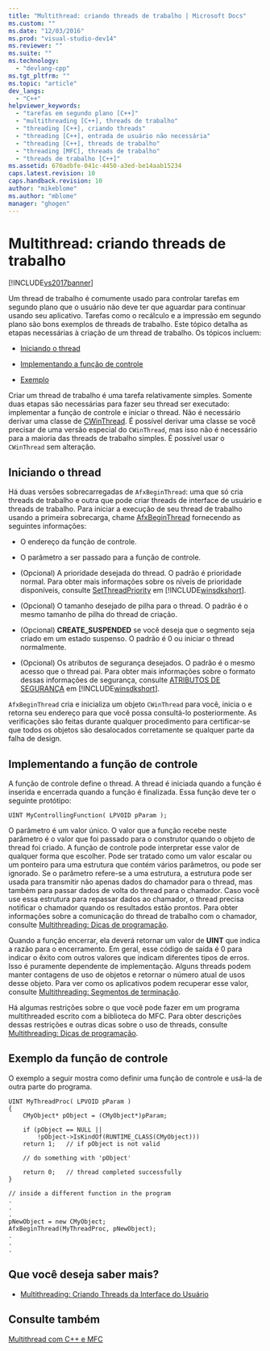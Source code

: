```yaml
---
title: "Multithread: criando threads de trabalho | Microsoft Docs"
ms.custom: ""
ms.date: "12/03/2016"
ms.prod: "visual-studio-dev14"
ms.reviewer: ""
ms.suite: ""
ms.technology: 
  - "devlang-cpp"
ms.tgt_pltfrm: ""
ms.topic: "article"
dev_langs: 
  - "C++"
helpviewer_keywords: 
  - "tarefas em segundo plano [C++]"
  - "multithreading [C++], threads de trabalho"
  - "threading [C++], criando threads"
  - "threading [C++], entrada de usuário não necessária"
  - "threading [C++], threads de trabalho"
  - "threading [MFC], threads de trabalho"
  - "threads de trabalho [C++]"
ms.assetid: 670adbfe-041c-4450-a3ed-be14aab15234
caps.latest.revision: 10
caps.handback.revision: 10
author: "mikeblome"
ms.author: "mblome"
manager: "ghogen"
---
```

# Multithread: criando threads de trabalho
[!INCLUDE[vs2017banner](../../assembler/inline/includes/vs2017banner.md)]

Um thread de trabalho é comumente usado para controlar tarefas em segundo plano que o usuário não deve ter que aguardar para continuar usando seu aplicativo.  Tarefas como o recálculo e a impressão em segundo plano são bons exemplos de threads de trabalho.  Este tópico detalha as etapas necessárias à criação de um thread de trabalho.  Os tópicos incluem:  
  
-   [Iniciando o thread](#_core_starting_the_thread)  
  
-   [Implementando a função de controle](#_core_implementing_the_controlling_function)  
  
-   [Exemplo](#_core_controlling_function_example)  
  
 Criar um thread de trabalho é uma tarefa relativamente simples.  Somente duas etapas são necessárias para fazer seu thread ser executado: implementar a função de controle e iniciar o thread.  Não é necessário derivar uma classe de [CWinThread](../../mfc/reference/cwinthread-class.md).  É possível derivar uma classe se você precisar de uma versão especial do `CWinThread`, mas isso não é necessário para a maioria das threads de trabalho simples.  É possível usar o `CWinThread` sem alteração.  
  
##  <a name="_core_starting_the_thread"></a> Iniciando o thread  
 Há duas versões sobrecarregadas de `AfxBeginThread`: uma que só cria threads de trabalho e outra que pode criar threads de interface de usuário e threads de trabalho.  Para iniciar a execução de seu thread de trabalho usando a primeira sobrecarga, chame [AfxBeginThread](../Topic/AfxBeginThread.md) fornecendo as seguintes informações:  
  
-   O endereço da função de controle.  
  
-   O parâmetro a ser passado para a função de controle.  
  
-   \(Opcional\) A prioridade desejada do thread.  O padrão é prioridade normal.  Para obter mais informações sobre os níveis de prioridade disponíveis, consulte [SetThreadPriority](http://msdn.microsoft.com/library/windows/desktop/ms686277) em [!INCLUDE[winsdkshort](../../atl/reference/includes/winsdkshort_md.md)].  
  
-   \(Opcional\) O tamanho desejado de pilha para o thread.  O padrão é o mesmo tamanho de pilha do thread de criação.  
  
-   \(Opcional\) **CREATE\_SUSPENDED** se você deseja que o segmento seja criado em um estado suspenso.  O padrão é 0 ou iniciar o thread normalmente.  
  
-   \(Opcional\) Os atributos de segurança desejados.  O padrão é o mesmo acesso que o thread pai.  Para obter mais informações sobre o formato dessas informações de segurança, consulte [ATRIBUTOS DE SEGURANÇA](http://msdn.microsoft.com/library/windows/desktop/aa379560) em [!INCLUDE[winsdkshort](../../atl/reference/includes/winsdkshort_md.md)].  
  
 `AfxBeginThread` cria e inicializa um objeto `CWinThread` para você, inicia o e retorna seu endereço para que você possa consultá\-lo posteriormente.  As verificações são feitas durante qualquer procedimento para certificar\-se que todos os objetos são desalocados corretamente se qualquer parte da falha de design.  
  
##  <a name="_core_implementing_the_controlling_function"></a> Implementando a função de controle  
 A função de controle define o thread.  A thread é iniciada quando a função é inserida e encerrada quando a função é finalizada.  Essa função deve ter o seguinte protótipo:  
  
```  
UINT MyControllingFunction( LPVOID pParam );  
```  
  
 O parâmetro é um valor único.  O valor que a função recebe neste parâmetro é o valor que foi passado para o construtor quando o objeto de thread foi criado.  A função de controle pode interpretar esse valor de qualquer forma que escolher.  Pode ser tratado como um valor escalar ou um ponteiro para uma estrutura que contém vários parâmetros, ou pode ser ignorado.  Se o parâmetro refere\-se a uma estrutura, a estrutura pode ser usada para transmitir não apenas dados do chamador para o thread, mas também para passar dados de volta do thread para o chamador.  Caso você use essa estrutura para repassar dados ao chamador, o thread precisa notificar o chamador quando os resultados estão prontos.  Para obter informações sobre a comunicação do thread de trabalho com o chamador, consulte [Multithreading: Dicas de programação](../../parallel/multithreading-programming-tips.md).  
  
 Quando a função encerrar, ela deverá retornar um valor de **UINT** que indica a razão para o encerramento.  Em geral, esse código de saída é 0 para indicar o êxito com outros valores que indicam diferentes tipos de erros.  Isso é puramente dependente de implementação.  Alguns threads podem manter contagens de uso de objetos e retornar o número atual de usos desse objeto.  Para ver como os aplicativos podem recuperar esse valor, consulte [Multithreading: Segmentos de terminação](../../parallel/multithreading-terminating-threads.md).  
  
 Há algumas restrições sobre o que você pode fazer em um programa multithreaded escrito com a biblioteca do MFC.  Para obter descrições dessas restrições e outras dicas sobre o uso de threads, consulte [Multithreading: Dicas de programação](../../parallel/multithreading-programming-tips.md).  
  
##  <a name="_core_controlling_function_example"></a> Exemplo da função de controle  
 O exemplo a seguir mostra como definir uma função de controle e usá\-la de outra parte do programa.  
  
```  
UINT MyThreadProc( LPVOID pParam )  
{  
    CMyObject* pObject = (CMyObject*)pParam;  
  
    if (pObject == NULL ||  
        !pObject->IsKindOf(RUNTIME_CLASS(CMyObject)))  
    return 1;   // if pObject is not valid  
  
    // do something with 'pObject'  
  
    return 0;   // thread completed successfully  
}  
  
// inside a different function in the program  
.  
.  
.  
pNewObject = new CMyObject;  
AfxBeginThread(MyThreadProc, pNewObject);  
.  
.  
.  
```  
  
## Que você deseja saber mais?  
  
-   [Multithreading: Criando Threads da Interface do Usuário](../../parallel/multithreading-creating-user-interface-threads.md)  
  
## Consulte também  
 [Multithread com C\+\+ e MFC](../../parallel/multithreading-with-cpp-and-mfc.md)